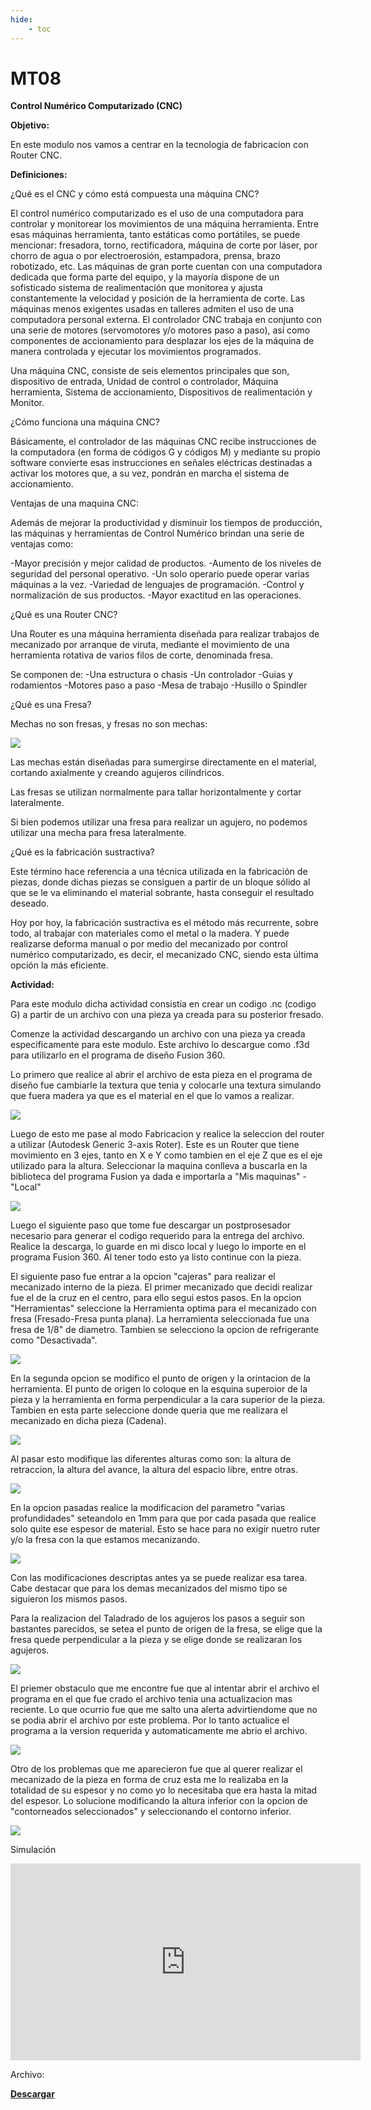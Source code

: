 ```yaml
---
hide:
    - toc
---
```


# MT08

<strong>Control Numérico Computarizado (CNC)</strong>

<strong>Objetivo:</strong>

En este modulo nos vamos a centrar en la tecnologia de fabricacion con Router CNC.


<strong>Definiciones:</strong>

¿Qué es el CNC y cómo está compuesta una máquina CNC?
 
El control numérico computarizado es el uso de una computadora para controlar y monitorear los movimientos de una máquina herramienta. Entre esas máquinas herramienta, tanto estáticas como portátiles, se puede mencionar: fresadora, torno, rectificadora, máquina de corte por láser, por chorro de agua o por electroerosión, estampadora, prensa, brazo robotizado, etc. Las máquinas de gran porte cuentan con una computadora dedicada que forma parte del equipo, y la mayoría dispone de un sofisticado sistema de realimentación que monitorea y ajusta constantemente la velocidad y posición de la herramienta de corte. Las máquinas menos exigentes usadas en talleres admiten el uso de una computadora personal externa. El controlador CNC trabaja en conjunto con una serie de motores (servomotores y/o motores paso a paso), así como componentes de accionamiento para desplazar los ejes de la máquina de manera controlada y ejecutar los movimientos programados.

Una máquina CNC, consiste de seis elementos principales que son, dispositivo de entrada, Unidad de control o controlador, Máquina herramienta, Sistema de accionamiento, Dispositivos de realimentación y Monitor.


¿Cómo funciona una máquina CNC?
 
Básicamente, el controlador de las máquinas CNC recibe instrucciones de la computadora (en forma de códigos G y códigos M) y mediante su propio software convierte esas instrucciones en señales eléctricas destinadas a activar los motores que, a su vez, pondrán en marcha el sistema de accionamiento.

Ventajas de una maquina CNC:

Además de mejorar la productividad y disminuir los tiempos de producción, las máquinas y herramientas de Control Numérico brindan una serie de ventajas como:

-Mayor precisión y mejor calidad de productos.
-Aumento de los niveles de seguridad del personal operativo.
-Un solo operario puede operar varias máquinas a la vez.
-Variedad de lenguajes de programación.
-Control y normalización de sus productos.
-Mayor exactitud en las operaciones.


¿Qué es una Router CNC?

Una Router es una máquina herramienta diseñada para realizar trabajos de mecanizado por arranque de viruta, mediante el movimiento de una herramienta rotativa de varios filos de corte, denominada fresa.

Se componen de:
-Una estructura o chasis
-Un controlador
-Guias y rodamientos
-Motores paso a paso
-Mesa de trabajo
-Husillo o Spindler


¿Qué es una Fresa?


Mechas  no son fresas, y fresas no son mechas:

![](../images/MT08/fresa.PNG)

Las mechas están diseñadas para sumergirse directamente en el material, cortando axialmente y creando agujeros cilíndricos.

Las fresas se utilizan normalmente para tallar horizontalmente y cortar lateralmente.

Si bien podemos utilizar una fresa para realizar un agujero, no podemos utilizar una mecha para fresa lateralmente.


¿Qué es la fabricación sustractiva?
 

Este término hace referencia a una técnica utilizada en la fabricación de piezas, donde dichas piezas se consiguen a partir de un bloque sólido al que se le va eliminando el material sobrante, hasta conseguir el resultado deseado.

Hoy por hoy, la fabricación sustractiva es el método más recurrente, sobre todo, al trabajar con materiales como el metal o la madera. Y puede realizarse deforma manual o por medio del mecanizado por control numérico computarizado, es decir, el mecanizado CNC, siendo esta última opción la más eficiente.



<strong>Actividad:</strong>

Para este modulo dicha actividad consistia en crear un codigo .nc (codigo G) a partir de un archivo con una pieza ya creada para su posterior fresado.

Comenze la actividad descargando un archivo con una pieza ya creada especificamente para este modulo.
Este archivo lo descargue como .f3d para utilizarlo en el programa de diseño Fusion 360.

Lo primero que realice al abrir el archivo de esta pieza en el programa de diseño fue cambiarle la textura que tenia y colocarle una textura simulando que fuera madera ya que es el material en el que lo vamos a realizar.

![](../images/MT08/imgfabricacion.png)

Luego de esto me pase al modo Fabricacion y  realice  la seleccion del router a utilizar (Autodesk Generic 3-axis Roter). Este es un Router que tiene movimiento en 3 ejes, tanto en X e Y como tambien en el eje Z que es el eje utilizado para la altura.
Seleccionar la maquina conlleva a buscarla en la biblioteca del programa Fusion ya dada e importarla a "Mis maquinas" - "Local" 


![](../images/MT08/seleccionandorouter.PNG)


Luego el siguiente paso que tome fue descargar un postprosesador necesario para generar el codigo requerido para la entrega del archivo.
Realice la descarga, lo guarde en mi disco local y luego lo importe en el programa Fusion 360.
Al tener todo esto ya listo continue con la pieza. 

El siguiente paso fue entrar a la opcion "cajeras" para realizar el mecanizado interno de la pieza.
El primer mecanizado que decidi realizar fue el de la cruz en el centro, para ello segui estos pasos.
En la opcion "Herramientas" seleccione la Herramienta optima para el mecanizado con fresa (Fresado-Fresa punta plana). La herramienta seleccionada fue una fresa de 1/8" de diametro.
Tambien se selecciono la opcion de refrigerante como "Desactivada".

![](../images/MT08/herramienta2.png)


En la segunda opcion se modifico el punto de origen y la orintacion de la herramienta.
El punto de origen lo coloque en la esquina superoior de la pieza y la herramienta en forma perpendicular a la cara superior de la pieza.
Tambien en esta parte seleccione donde queria que me realizara el mecanizado en dicha pieza (Cadena).

![](../images/MT08/herramienta.PNG)


Al pasar esto modifique las diferentes alturas como son: la altura de retraccion, la altura del avance, la altura del espacio libre, entre otras.

![](../images/MT08/alturas.png)


En la opcion pasadas realice la modificacion del parametro "varias profundidades" seteandolo en 1mm para que por cada pasada que realice solo quite ese espesor de material. Esto se hace para no exigir nuetro ruter y/o la fresa con la que estamos mecanizando.

![](../images/MT08/variaspasadas.png)


Con las modificaciones descriptas antes ya se puede realizar esa tarea. Cabe destacar que para los demas mecanizados del mismo tipo se siguieron los mismos pasos.


Para la realizacion del Taladrado de los agujeros los pasos a seguir son bastantes parecidos, se setea el punto de origen de la fresa, se elige que la fresa quede perpendicular a la pieza y se elige donde se realizaran los agujeros.



![](../images/MT08/agujeros.png)



El priemer obstaculo que me encontre fue que al intentar abrir el archivo el programa en el que fue crado el archivo tenia una actualizacion mas reciente. Lo que ocurrio fue que me salto una alerta advirtiendome que no se podia abrir el archivo por este problema. Por lo tanto actualice el programa a la version requerida y automaticamente me abrio el archivo.


![](../images/MT08/Cap1problemaaliniciar.PNG)


Otro de los problemas que me aparecieron fue que al querer realizar el mecanizado de la pieza en forma de cruz esta me lo realizaba en la totalidad de su espesor y no como yo lo necesitaba que era hasta la mitad del espesor. Lo solucione modificando la altura inferior con la opcion de "contorneados seleccionados" y seleccionando el contorno inferior.


![](../images/MT08/problema.PNG)


Simulación

<iframe width="560" height="315" src="https://www.youtube.com/embed/_9VAxS63lt8?si=H_Eygf13TGCnaSUw" title="YouTube video player" frameborder="0" allow="accelerometer; autoplay; clipboard-write; encrypted-media; gyroscope; picture-in-picture; web-share" referrerpolicy="strict-origin-when-cross-origin" allowfullscreen></iframe>

Archivo:

  <a href="../Nuevacarpeta/Francisco_GuimaraensCNC.nc" download="CNC_Guimaraens.nc"> <strong>Descargar</strong> </a>